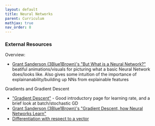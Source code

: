 ```yaml
---
layout: default
title: Neural Networks
parent: Curriculum
mathjax: true
nav_order: 8
---
```



### External Resources
Overview:
* [Grant Sanderson (3Blue1Brown)'s "But What is a Neural Network?"](https://www.youtube.com/watch?v=aircAruvnKk&ab_channel=3Blue1Brown) beatiful animations/visuals for picturing what a basic Neural Network does/looks like. Also gives some intuition of the importance of explainanability/building up NNs from explainable features

Gradients and Gradient Descent
* ["Gradient Descent"](https://builtin.com/data-science/gradient-descent) - Good introductory page for learning rate, and a brief look at batch/stochastic GD
* [Grant Sanderson (3Blue1Brown)'s "Gradient Descent, how Neural Networks Learn"](https://www.youtube.com/watch?v=IHZwWFHWa-w&ab_channel=3Blue1Brown)
* [Differentiation with respect to a vector](https://onlinelibrary.wiley.com/doi/pdf/10.1002/0471705195.app3)
